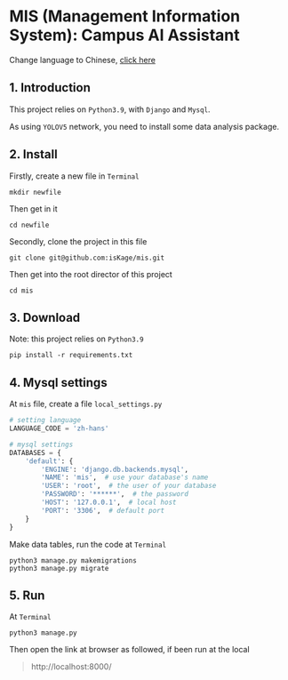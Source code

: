 # MIS (Management Information System): Campus AI Assistant

Change language to Chinese, [click here](README_zh.md)

## 1. Introduction
This project relies on `Python3.9`, with `Django` and `Mysql`.

As using `YOLOV5` network, you need to install some data analysis package.

## 2. Install
Firstly, create a new file in `Terminal`
```text
mkdir newfile
```
Then get in it
```text
cd newfile
```

Secondly, clone the project in this file
```text
git clone git@github.com:isKage/mis.git
```
Then get into the root director of this project
```text
cd mis
```

## 3. Download
Note: this project relies on `Python3.9`
```text
pip install -r requirements.txt
```

## 4. Mysql settings
At `mis` file, create a file `local_settings.py`
```python
# setting language
LANGUAGE_CODE = 'zh-hans'

# mysql settings
DATABASES = {
    'default': {
        'ENGINE': 'django.db.backends.mysql',
        'NAME': 'mis',  # use your database's name
        'USER': 'root',  # the user of your database
        'PASSWORD': '******',  # the password
        'HOST': '127.0.0.1',  # local host
        'PORT': '3306',  # default port
    }
}
```

Make data tables, run the code at `Terminal`
```text
python3 manage.py makemigrations
python3 manage.py migrate
```
## 5. Run
At `Terminal`
```text
python3 manage.py
```

Then open the link at browser as followed, if been run at the local
> http://localhost:8000/